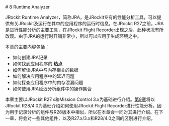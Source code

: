 <a name="8" />
# 8 Runtime Analyzer

JRockit Runtime Analyzer，简称JRA，是JRockit专有的性能分析工具，可以提供有关JRockit及运行在其中的应用程序的运行时信息。在JRockit R27之前，JRA是进行性能分析的主要工具，在JRockit Flight Recorder出现之后，此种状况有所改观。由于JRA的运行时开销非常小，所以可以应用于生成环境之中。

本章的主要内容包括：

* 如何创建JRA记录
* 如何找到应用程序的 **热点**
* 如何解读JRA中与内存相关的数据
* 如何解决应用程序中的延迟问题
* 如何探查应用程序中的内存泄漏问题
* 如何使用JRA延迟分析组件中的操作集合

本章主要以JRockit R27.x和Mission Control 3.x为基础进行介绍。[第9章][1]将以JRockit R28/4.0为基础介绍如何使用JRockit Flight Recorder进行性能分析。因为用于记录分析的组件与R28版本中相似，所以在本章会一同对其进行介绍。在下一章，将会对一些其他组件，以及R27.x/3.x和R28/4.0之间的区别进行介绍。




[1]:    ../chap9/9.md#9